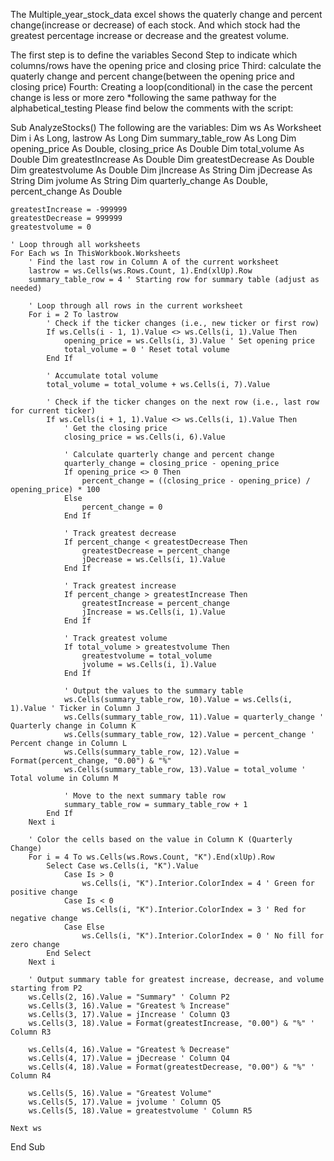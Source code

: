 The Multiple_year_stock_data excel shows the quaterly change and percent change(increase or decrease) of each stock. And which stock had the greatest percentage increase or decrease and the greatest volume. 

The first step is to define the variables 
Second Step to indicate which columns/rows have the opening price and closing price
Third: calculate the quaterly change and percent change(between the opening price and closing price)
Fourth: Creating a loop(conditional) in the case the percent change is less or more zero
*following the same pathway for the alphabetical_testing 
Please find below the comments with the script:


Sub AnalyzeStocks()
The following are the variables:
    Dim ws As Worksheet
    Dim i As Long, lastrow As Long
    Dim summary_table_row As Long
    Dim opening_price As Double, closing_price As Double
    Dim total_volume As Double
    Dim greatestIncrease As Double
    Dim greatestDecrease As Double
    Dim greatestvolume As Double
    Dim jIncrease As String
    Dim jDecrease As String
    Dim jvolume As String
    Dim quarterly_change As Double, percent_change As Double

    greatestIncrease = -999999
    greatestDecrease = 999999
    greatestvolume = 0

    ' Loop through all worksheets
    For Each ws In ThisWorkbook.Worksheets
        ' Find the last row in Column A of the current worksheet
        lastrow = ws.Cells(ws.Rows.Count, 1).End(xlUp).Row
        summary_table_row = 4 ' Starting row for summary table (adjust as needed)

        ' Loop through all rows in the current worksheet
        For i = 2 To lastrow
            ' Check if the ticker changes (i.e., new ticker or first row)
            If ws.Cells(i - 1, 1).Value <> ws.Cells(i, 1).Value Then
                opening_price = ws.Cells(i, 3).Value ' Set opening price
                total_volume = 0 ' Reset total volume
            End If

            ' Accumulate total volume
            total_volume = total_volume + ws.Cells(i, 7).Value

            ' Check if the ticker changes on the next row (i.e., last row for current ticker)
            If ws.Cells(i + 1, 1).Value <> ws.Cells(i, 1).Value Then
                ' Get the closing price
                closing_price = ws.Cells(i, 6).Value

                ' Calculate quarterly change and percent change
                quarterly_change = closing_price - opening_price
                If opening_price <> 0 Then
                    percent_change = ((closing_price - opening_price) / opening_price) * 100
                Else
                    percent_change = 0
                End If

                ' Track greatest decrease
                If percent_change < greatestDecrease Then
                    greatestDecrease = percent_change
                    jDecrease = ws.Cells(i, 1).Value
                End If

                ' Track greatest increase
                If percent_change > greatestIncrease Then
                    greatestIncrease = percent_change
                    jIncrease = ws.Cells(i, 1).Value
                End If

                ' Track greatest volume
                If total_volume > greatestvolume Then
                    greatestvolume = total_volume
                    jvolume = ws.Cells(i, 1).Value
                End If

                ' Output the values to the summary table
                ws.Cells(summary_table_row, 10).Value = ws.Cells(i, 1).Value ' Ticker in Column J
                ws.Cells(summary_table_row, 11).Value = quarterly_change ' Quarterly change in Column K
                ws.Cells(summary_table_row, 12).Value = percent_change ' Percent change in Column L
                ws.Cells(summary_table_row, 12).Value = Format(percent_change, "0.00") & "%"
                ws.Cells(summary_table_row, 13).Value = total_volume ' Total volume in Column M

                ' Move to the next summary table row
                summary_table_row = summary_table_row + 1
            End If
        Next i

        ' Color the cells based on the value in Column K (Quarterly Change)
        For i = 4 To ws.Cells(ws.Rows.Count, "K").End(xlUp).Row
            Select Case ws.Cells(i, "K").Value
                Case Is > 0
                    ws.Cells(i, "K").Interior.ColorIndex = 4 ' Green for positive change
                Case Is < 0
                    ws.Cells(i, "K").Interior.ColorIndex = 3 ' Red for negative change
                Case Else
                    ws.Cells(i, "K").Interior.ColorIndex = 0 ' No fill for zero change
            End Select
        Next i

        ' Output summary table for greatest increase, decrease, and volume starting from P2
        ws.Cells(2, 16).Value = "Summary" ' Column P2
        ws.Cells(3, 16).Value = "Greatest % Increase"
        ws.Cells(3, 17).Value = jIncrease ' Column Q3
        ws.Cells(3, 18).Value = Format(greatestIncrease, "0.00") & "%" ' Column R3

        ws.Cells(4, 16).Value = "Greatest % Decrease"
        ws.Cells(4, 17).Value = jDecrease ' Column Q4
        ws.Cells(4, 18).Value = Format(greatestDecrease, "0.00") & "%" ' Column R4

        ws.Cells(5, 16).Value = "Greatest Volume"
        ws.Cells(5, 17).Value = jvolume ' Column Q5
        ws.Cells(5, 18).Value = greatestvolume ' Column R5

    Next ws

End Sub




